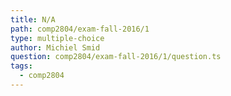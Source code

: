 ```yaml
---
title: N/A
path: comp2804/exam-fall-2016/1
type: multiple-choice
author: Michiel Smid
question: comp2804/exam-fall-2016/1/question.ts
tags:
  - comp2804
---
```

